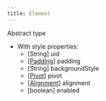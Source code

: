 ```yaml
---
title: Element
---
```


Abstract type

- With style properties:
  - [String] uid
  - [[Padding](/wiki/classes/layout/padding)] padding
  - [String] backgroundStyle
  - [[Pivot](/wiki/classes/layout/pivot)] pivot
  - [[Alignment](/wiki/classes/layout/alignment)] alignment
  - [boolean] enabled